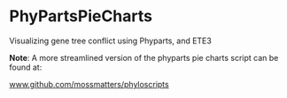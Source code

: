 # PhyPartsPieCharts
Visualizing gene tree conflict using Phyparts, and ETE3

**Note**: A more streamlined version of the phyparts pie charts script can be found at:

www.github.com/mossmatters/phyloscripts
